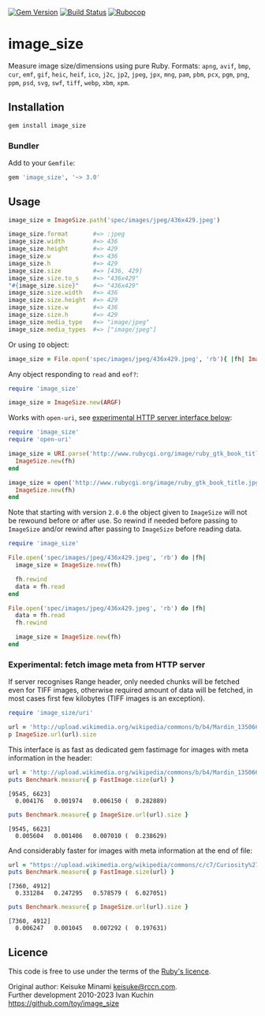 [![Gem Version](https://img.shields.io/gem/v/image_size?logo=rubygems)](https://rubygems.org/gems/image_size)
[![Build Status](https://img.shields.io/github/actions/workflow/status/toy/image_size/check.yml?logo=github)](https://github.com/toy/image_size/actions/workflows/check.yml)
[![Rubocop](https://img.shields.io/github/actions/workflow/status/toy/image_size/rubocop.yml?label=rubocop&logo=rubocop)](https://github.com/toy/image_size/actions/workflows/rubocop.yml)

# image_size

Measure image size/dimensions using pure Ruby.
Formats: `apng`, `avif`, `bmp`, `cur`, `emf`, `gif`, `heic`, `heif`, `ico`, `j2c`, `jp2`, `jpeg`, `jpx`, `mng`, `pam`, `pbm`, `pcx`, `pgm`, `png`, `ppm`, `psd`, `svg`, `swf`, `tiff`, `webp`, `xbm`, `xpm`.

## Installation

```sh
gem install image_size
```

### Bundler

Add to your `Gemfile`:

```ruby
gem 'image_size', '~> 3.0'
```

## Usage

```ruby
image_size = ImageSize.path('spec/images/jpeg/436x429.jpeg')

image_size.format       #=> :jpeg
image_size.width        #=> 436
image_size.height       #=> 429
image_size.w            #=> 436
image_size.h            #=> 429
image_size.size         #=> [436, 429]
image_size.size.to_s    #=> "436x429"
"#{image_size.size}"    #=> "436x429"
image_size.size.width   #=> 436
image_size.size.height  #=> 429
image_size.size.w       #=> 436
image_size.size.h       #=> 429
image_size.media_type   #=> "image/jpeg"
image_size.media_types  #=> ["image/jpeg"]
```

Or using `IO` object:

```ruby
image_size = File.open('spec/images/jpeg/436x429.jpeg', 'rb'){ |fh| ImageSize.new(fh) }
```

Any object responding to `read` and `eof?`:

```ruby
require 'image_size'

image_size = ImageSize.new(ARGF)
```

Works with `open-uri`, see [experimental HTTP server interface below](#experimental-fetch-image-meta-from-http-server):

```ruby
require 'image_size'
require 'open-uri'

image_size = URI.parse('http://www.rubycgi.org/image/ruby_gtk_book_title.jpg').open('rb') do |fh|
  ImageSize.new(fh)
end

image_size = open('http://www.rubycgi.org/image/ruby_gtk_book_title.jpg', 'rb') do |fh|
  ImageSize.new(fh)
end
```

Note that starting with version `2.0.0` the object given to `ImageSize` will not be rewound before or after use.
So rewind if needed before passing to `ImageSize` and/or rewind after passing to `ImageSize` before reading data.

```ruby
require 'image_size'

File.open('spec/images/jpeg/436x429.jpeg', 'rb') do |fh|
  image_size = ImageSize.new(fh)

  fh.rewind
  data = fh.read
end

File.open('spec/images/jpeg/436x429.jpeg', 'rb') do |fh|
  data = fh.read
  fh.rewind

  image_size = ImageSize.new(fh)
end
```

### Experimental: fetch image meta from HTTP server

If server recognises Range header, only needed chunks will be fetched even for TIFF images, otherwise required amount
of data will be fetched, in most cases first few kilobytes (TIFF images is an exception).

```ruby
require 'image_size/uri'

url = 'http://upload.wikimedia.org/wikipedia/commons/b/b4/Mardin_1350660_1350692_33_images.jpg'
p ImageSize.url(url).size
```

This interface is as fast as dedicated gem fastimage for images with meta information in the header:

```ruby
url = 'http://upload.wikimedia.org/wikipedia/commons/b/b4/Mardin_1350660_1350692_33_images.jpg'
puts Benchmark.measure{ p FastImage.size(url) }
```
```
[9545, 6623]
  0.004176   0.001974   0.006150 (  0.282889)
```
```ruby
puts Benchmark.measure{ p ImageSize.url(url).size }
```
```
[9545, 6623]
  0.005604   0.001406   0.007010 (  0.238629)
```

And considerably faster for images with meta information at the end of file:

```ruby
url = "https://upload.wikimedia.org/wikipedia/commons/c/c7/Curiosity%27s_Vehicle_System_Test_Bed_%28VSTB%29_Rover_%28PIA15876%29.tif"
puts Benchmark.measure{ p FastImage.size(url) }
```
```
[7360, 4912]
  0.331284   0.247295   0.578579 (  6.027051)
```
```ruby
puts Benchmark.measure{ p ImageSize.url(url).size }
```
```
[7360, 4912]
  0.006247   0.001045   0.007292 (  0.197631)
```

## Licence

This code is free to use under the terms of the [Ruby's licence](LICENSE.txt).

Original author: Keisuke Minami <keisuke@rccn.com>.\
Further development 2010-2023 Ivan Kuchin https://github.com/toy/image_size
